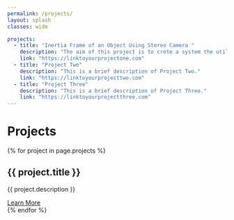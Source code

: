 ```yaml
---
permalink: /projects/
layout: splash
classes: wide

projects:
  - title: "Inertia Frame of an Object Using Stereo Camera "
    description: "The aim of this project is to crete a system the utilizes multiple "
    link: "https://linktoyourprojectone.com"
  - title: "Project Two"
    description: "This is a brief description of Project Two."
    link: "https://linktoyourprojecttwo.com"
  - title: "Project Three"
    description: "This is a brief description of Project Three."
    link: "https://linktoyourprojectthree.com"
---
```


<h1>Projects</h1>
<div class="projects-list">
  {% for project in page.projects %}
    <div class="project">
      <h2>{{ project.title }}</h2>
      <p>{{ project.description }}</p>
      <a href="{{ project.link }}" target="_blank">Learn More</a>
    </div>
  {% endfor %}
</div>
